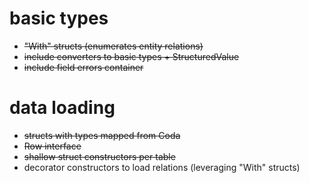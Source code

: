 # basic types
- ~~"With" structs (enumerates entity relations)~~
- ~~include converters to basic types + StructuredValue~~
- ~~include field errors container~~

# data loading
- ~~structs with types mapped from Coda~~
- ~~Row interface~~
- ~~shallow struct constructors per table~~
- decorator constructors to load relations (leveraging "With" structs)
